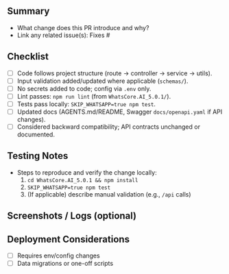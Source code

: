 ## Summary

- What change does this PR introduce and why?
- Link any related issue(s): Fixes #

## Checklist

- [ ] Code follows project structure (route → controller → service → utils).
- [ ] Input validation added/updated where applicable (`schemas/`).
- [ ] No secrets added to code; config via `.env` only.
- [ ] Lint passes: `npm run lint` (from `WhatsCore.AI_5.0.1/`).
- [ ] Tests pass locally: `SKIP_WHATSAPP=true npm test`.
- [ ] Updated docs (AGENTS.md/README, Swagger `docs/openapi.yaml` if API changes).
- [ ] Considered backward compatibility; API contracts unchanged or documented.

## Testing Notes

- Steps to reproduce and verify the change locally:
  1. `cd WhatsCore.AI_5.0.1 && npm install`
  2. `SKIP_WHATSAPP=true npm test`
  3. (If applicable) describe manual validation (e.g., `/api` calls)

## Screenshots / Logs (optional)

## Deployment Considerations

- [ ] Requires env/config changes
- [ ] Data migrations or one-off scripts
